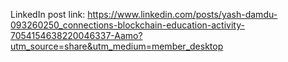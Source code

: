 LinkedIn post link: https://www.linkedin.com/posts/yash-damdu-093260250_connections-blockchain-education-activity-7054154638220046337-Aamo?utm_source=share&utm_medium=member_desktop
